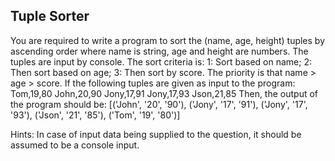 ## Tuple Sorter

You are required to write a program to sort the (name, age, height) tuples by ascending order where name is string, age
and height are numbers. The tuples are input by console. The sort criteria is:
1: Sort based on name; 2: Then sort based on age; 3: Then sort by score. The priority is that name > age > score. If the
following tuples are given as input to the program:
Tom,19,80 John,20,90 Jony,17,91 Jony,17,93 Json,21,85 Then, the output of the program should be:
[('John', '20', '90'), ('Jony', '17', '91'), ('Jony', '17', '93'), ('Json', '21', '85'), ('Tom', '19', '80')]

Hints:
In case of input data being supplied to the question, it should be assumed to be a console input.
